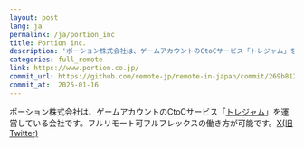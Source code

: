 ```yaml
---
layout: post
lang: ja
permalink: /ja/portion_inc
title: Portion inc.
description: 'ポーション株式会社は、ゲームアカウントのCtoCサービス「トレジャム」を運営している会社です。フルリモート可フルフレックスの働き方が可能です。X(旧Twitter)'
categories: full_remote
link: https://www.portion.co.jp/
commit_url: https://github.com/remote-jp/remote-in-japan/commit/269b8121aa196f71e3b6ae053662484bf0056892
commit_at:  2025-01-16
---
```


<p>ポーション株式会社は、ゲームアカウントのCtoCサービス「<a href="https://tradejam.jp/">トレジャム</a>」を運営している会社です。フルリモート可フルフレックスの働き方が可能です。<a href="https://twitter.com/tradejam_info">X(旧Twitter)</a></p>
